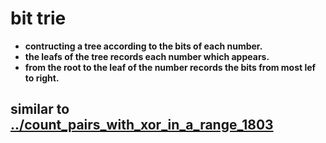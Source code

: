 # bit trie
* **contructing a tree according to the bits of each number.**<br>
* **the leafs of the tree records each number which appears.**<br>
* **from the root to the leaf of the number records the bits from most lef to right.**<br>
## similar to [../count_pairs_with_xor_in_a_range_1803](https://leetcode.com/problems/count-pairs-with-xor-in-a-range/)
